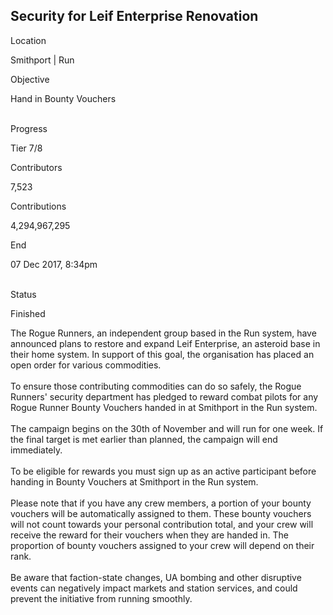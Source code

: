 ## Security for Leif Enterprise Renovation

Location

Smithport \| Run

Objective

Hand in Bounty Vouchers

\
Progress

Tier 7/8

Contributors

7,523

Contributions

4,294,967,295

End

07 Dec 2017, 8:34pm

\
Status

Finished

The Rogue Runners, an independent group based in the Run system, have
announced plans to restore and expand Leif Enterprise, an asteroid base
in their home system. In support of this goal, the organisation has
placed an open order for various commodities.\
\
To ensure those contributing commodities can do so safely, the Rogue
Runners\' security department has pledged to reward combat pilots for
any Rogue Runner Bounty Vouchers handed in at Smithport in the Run
system.\
\
The campaign begins on the 30th of November and will run for one week.
If the final target is met earlier than planned, the campaign will end
immediately.\
\
To be eligible for rewards you must sign up as an active participant
before handing in Bounty Vouchers at Smithport in the Run system.\
\
Please note that if you have any crew members, a portion of your bounty
vouchers will be automatically assigned to them. These bounty vouchers
will not count towards your personal contribution total, and your crew
will receive the reward for their vouchers when they are handed in. The
proportion of bounty vouchers assigned to your crew will depend on their
rank.\
\
Be aware that faction-state changes, UA bombing and other disruptive
events can negatively impact markets and station services, and could
prevent the initiative from running smoothly.
